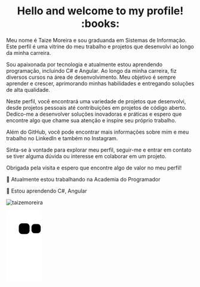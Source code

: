 <h1 align="center"> Hello and welcome to my profile!  :books:</h1>

Meu nome é Taize Moreira e sou graduanda em Sistemas de Informação. Este perfil é uma vitrine do meu trabalho e projetos que desenvolvi ao longo da minha carreira.

Sou apaixonada por tecnologia e atualmente estou aprendendo programação, incluindo C# e Angular. Ao longo da minha carreira, fiz diversos cursos na área de desenvolvimento. Meu objetivo é sempre aprender e crescer, aprimorando minhas habilidades e entregando soluções de alta qualidade.

Neste perfil, você encontrará uma variedade de projetos que desenvolvi, desde projetos pessoais até contribuições em projetos de código aberto. Dedico-me a desenvolver soluções inovadoras e práticas e espero que encontre algo que chame sua atenção e inspire seu próprio trabalho.

Além do GitHub, você pode encontrar mais informações sobre mim e meu trabalho no LinkedIn e também no Instagram.

Sinta-se à vontade para explorar meu perfil, seguir-me e entrar em contato se tiver alguma dúvida ou interesse em colaborar em um projeto.

Obrigada pela visita e espero que encontre algo de valor no meu perfil!

🔭 Atualmente estou trabalhando na Academia do Programador

🌱 Estou aprendendo C#, Angular

<img src="https://github-readme-stats.vercel.app/api/top-langs?username=taizemoreira&show_icons=true&locale=en&layout=compact" alt="taizemoreira" />

 ![Snake animation](https://github.com/taizemoreira/taizemoreira/blob/output/github-contribution-grid-snake.svg)
